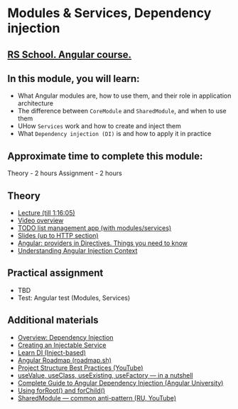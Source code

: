 # Modules & Services, Dependency injection

## [RS School. Angular course.](../../README.md)

## In this module, you will learn:

- What Angular modules are, how to use them, and their role in application architecture
- The difference between `CoreModule` and `SharedModule`, and when to use them
- UHow `Services` work and how to create and inject them
- What `Dependency injection (DI)` is and how to apply it in practice

## Approximate time to complete this module:

Theory - 2 hours
Assignment - 2 hours

## Theory

- [Lecture (till 1:16:05)](https://youtu.be/fVhS7-LsvI4)
- [Video overview](https://www.youtube.com/watch?v=-jRxG84AzCI&list=PL1w1q3fL4pmj9k1FrJ3Pe91EPub2_h4jF&index=6)
- [TODO list management app (with modules/services)](https://github.com/pavelrazuvalau/todo-list-management/tree/c431689f6a2c0eedf93ff760b30ee237f2c2e012)
- [Slides (up to HTTP section)](https://slides.com/pavelrazuvalau/angular-modules-services-http)
- [Angular: providers in Directives. Things you need to know](https://medium.com/@IgorPak-dev/angular-providers-in-directives-things-you-need-to-know-b07ae671e3bc)
- [Understanding Angular Injection Context](https://medium.com/netanelbasal/understanding-angular-injection-context-18a0780ede2d)

## Practical assignment

- TBD
- Test: Angular test (Modules, Services)

## Additional materials

- [Overview: Dependency Injection](https://angular.dev/guide/di)
- [Creating an Injectable Service](https://angular.dev/guide/di/creating-injectable-service)
- [Learn DI (Inject-based)](https://angular.dev/tutorials/learn-angular/20-inject-based-di)
- [Angular Roadmap (roadmap.sh)](https://roadmap.sh/angular)
- [Project Structure Best Practices (YouTube)](https://www.youtube.com/watch?v=mJGg7LWmVeU)
- [useValue, useClass, useExisting, useFactory — in a nutshell](https://medium.com/@matsal.dev/angular-usevalue-useclass-useexisting-and-usefactory-in-a-nutshell-97db8d206084)
- [Complete Guide to Angular Dependency Injection (Angular University)](https://blog.angular-university.io/angular-dependency-injection/)
- [Using forRoot() and forChild()](https://www.freelancermap.com/freelancer-tips/12255-forroot-forchild-angular)
- [SharedModule — common anti-pattern (RU, YouTube)](https://www.youtube.com/watch?v=XVON1hJuZCo)
